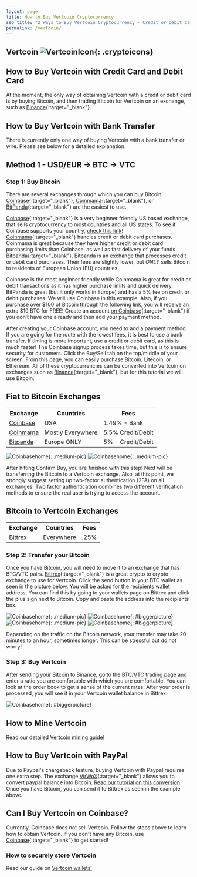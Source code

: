 ```yaml
---
layout: page
title: How to Buy Vertcoin Cryptocurrency
seo_title: "2 Ways to Buy Vertcoin Cryptocurrency - Credit or Debit Card and Bank Account"
permalink: /vertcoin/
---
```


## Vertcoin ![VertcoinIcon](/img/verticon.png){: .cryptoicons}

## How to Buy Vertcoin with Credit Card and Debit Card

At the moment, the only way of obtaining Vertcoin with a credit or debit card is by buying Bitcoin, and then trading Bitcoin for Vertcoin on an exchange, such as [Binance](https://www.binance.com/?ref=18991911){:target="_blank"}.

## How to Buy Vertcoin with Bank Transfer

There is currently only one way of buying Vertcoin with a bank transfer or wire. Please see below for a detailed explanation.  

## Method 1 - USD/EUR -> BTC -> VTC

### Step 1: Buy Bitcoin

There are several exchanges through which you can buy Bitcoin.
[Coinbase](https://www.coinbase.com/join/53bc38a3b11f6623df000004){:target="_blank"}, [Coinmama](https://www.coinmama.com/?ref=buyaltcoinsworldwide){:target="_blank"}, or [BitPanda](https://www.bitpanda.com/?ref=7989064235904733469){:target="_blank"} are the easiest to use.

[Coinbase](https://www.coinbase.com/join/53bc38a3b11f6623df000004){:target="_blank"} is a very beginner friendly US based exchange, that sells cryptocurrency to most countries and all US states. To see if Coinbase supports your country, [check this link](https://support.coinbase.com/customer/en/portal/articles/1392031-what-countries-are-buys-and-sells-available-in-)!
[Coinmama](https://www.coinmama.com/?ref=buyaltcoinsworldwide){:target="_blank"} handles credit or debit card purchases. Coinmama is great because they have higher credit or debit card purchasing limits than Coinbase, as well as fast delivery of your funds.
[Bitpanda](https://www.bitpanda.com/?ref=7989064235904733469){:target="_blank"}. Bitpanda is an exchange that processes credit or debit card purchases. Their fees are slightly lower, but *ONLY* sells Bitcoin to residents of European Union (EU) countries.

Coinbase is the most beginner friendly while Coinmama is great for credit or debit transactions as it has higher purchase limits and quick delivery. BitPanda is great (but it only works in Europe) and has a 5% fee on credit or debit purchases.
We will use Coinbase in this example. Also, if you purchase over $100 of Bitcoin through the following link, you will receive an extra $10 BTC for FREE! Create an account [on Coinbase](https://www.coinbase.com/join/53bc38a3b11f6623df000004){:target="_blank"} if you don’t have one already and then add your payment method.

After creating your Coinbase account, you need to add a payment method. If you are going for the route with the lowest fees, it is best to use a bank transfer. If timing is more important, use a credit or debit card, as this is much faster!
The Coinbase signup process takes time, but this is to ensure security for customers. Click the Buy/Sell tab on the top/middle of your screen. From this page, you can easily purchase Bitcoin, Litecoin, or Ethereum. All of these cryptocurrencies can be converted into Vertcoin on exchanges such as [Binance](https://www.binance.com/?ref=18991911){:target="_blank"}, but for this tutorial we will use Bitcoin.



## Fiat to Bitcoin Exchanges
<table class="basic-table" align="center">
 <tr>
  <th>Exchange</th>
  <th>Countries</th>
  <th>Fees</th>
 </tr>

 <tr>
  <td><a href="https://www.coinbase.com/join/53bc38a3b11f6623df000004"> Coinbase</a></td>
  <td>USA</td>
  <td>1.49% - Bank </td>
 </tr>

 <tr>
  <td><a href="https://www.coinmama.com/?ref=buyaltcoinsworldwide">Coinmama</a></td>
  <td>Mostly Everywhere</td>
  <td>5.5% Credit/Debit</td>
 </tr>
 <tr>
  <td><a href="https://www.bitpanda.com/?ref=7989064235904733469">Bitpanda</a></td>
  <td>Europe ONLY</td>
  <td>5% - Credit/Debit </td>
 </tr>

</table>

![Coinbasehome](/img/Coinbase3.png){: .medium-pic}
![Coinbasehome](/img/Coinbase2.png){: .medium-pic}


 After hitting Confirm Buy, you are finished with this step! Next will be transferring the Bitcoin to a Vertcoin exchange. Also, at this point, we strongly suggest setting up two-factor authentication (2FA) on all exchanges. Two factor authentication  combines two different verification methods to ensure the real user is trying to access the account.


## Bitcoin to Vertcoin Exchanges
<table class="basic-table" align="center">
 <tr>
  <th>Exchange</th>
  <th>Countries</th>
  <th>Fees</th>
 </tr>

 <tr>
  <td><a href="https://bittrex.com/">Bittrex</a></td>
  <td>Everywhere</td>
  <td>.25%</td>
 </tr>

</table>

### Step 2: Transfer your Bitcoin

Once you have Bitcoin, you will need to move it to an exchange that has BTC/VTC pairs. [Bittrex](https://bittrex.com/){:target="_blank"} is a great crypto to crypto exchange to use for Vertcoin. Click the send button in your BTC wallet as seen in the picture below. You will be asked for the recipients wallet address. You can find this by going to your wallets page on Bittrex and click the plus sign next to Bitcoin. Copy and paste the address into the recipients box.


![Coinbasehome](/img/Send1.png){: .medium-pic}
![Coinbasehome](/img/BittrexWithdraw.png){: #biggerpicture}
![Coinbasehome](/img/Send2.png){: .medium-pic}
![Coinbasehome](/img/Send3.png){: #biggerpicture}

Depending on the traffic on the Bitcoin network, your transfer may take 20 minutes to an hour, sometimes longer. This can be stressful but do not worry!


### Step 3: Buy Vertcoin

After sending your Bitcoin to Binance, go to the [BTC/VTC trading page](https://bittrex.com/Market/Index?MarketName=BTC-VTC) and enter a ratio you are comfortable with which you are comfortable. You can look at the order book to get a sense of the current rates. After your order is processed, you will see it in your Vertcoin wallet balance in Bittrex.


![Coinbasehome](/img/vtcexchange.png){: #biggerpicture}

## How to Mine Vertcoin

Read our detailed [Vertcoin mining guide](/mining/hardware/vertcoin/)!

## How to Buy Vertcoin with PayPal

Due to Paypal's chargeback feature, buying Vertcoin with Paypal requires one extra step. The exchange [VirWoX](https://www.virwox.com?r=22aa25){:target="_blank"} allows you to convert paypal balance into Bitcoin. [Read our tutorial on this conversion](/buy-bitcoin/paypal/). Once you have Bitcoin, you can send it to Bittrex as seen in the example above.


## Can I Buy Vertcoin on Coinbase?

Currently, Coinbase does not sell Vertcoin. Follow the steps above to learn how to obtain Vertcoin. If you don't have any Bitcoin, use [Coinbase](https://www.coinbase.com/join/53bc38a3b11f6623df000004){:target="_blank"} to get started!

### How to securely store Vertcoin

Read our guide on [Vertcoin wallets!](/wallets/vertcoin/)
